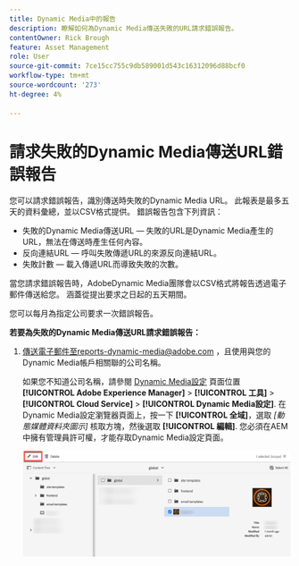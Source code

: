 ```yaml
---
title: Dynamic Media中的報告
description: 瞭解如何為Dynamic Media傳送失敗的URL請求錯誤報告。
contentOwner: Rick Brough
feature: Asset Management
role: User
source-git-commit: 7ce15cc755c9db589001d543c16312096d88bcf0
workflow-type: tm+mt
source-wordcount: '273'
ht-degree: 4%

---
```



# 請求失敗的Dynamic Media傳送URL錯誤報告

您可以請求錯誤報告，識別傳送時失敗的Dynamic Media URL。 此報表是最多五天的資料彙總，並以CSV格式提供。 錯誤報告包含下列資訊：

* 失敗的Dynamic Media傳送URL — 失敗的URL是Dynamic Media產生的URL，無法在傳送時產生任何內容。
* 反向連結URL — 呼叫失敗傳遞URL的來源反向連結URL。
* 失敗計數 — 載入傳遞URL而導致失敗的次數。

當您請求錯誤報告時，AdobeDynamic Media團隊會以CSV格式將報告透過電子郵件傳送給您。 涵蓋從提出要求之日起的五天期間。

您可以每月為指定公司要求一次錯誤報告。

**若要為失敗的Dynamic Media傳送URL請求錯誤報告：**

1. [傳送電子郵件至reports-dynamic-media@adobe.com](mailto:reports-dynamic-media@adobe.com) ，且使用與您的Dynamic Media帳戶相關聯的公司名稱。

   如果您不知道公司名稱，請參閱 [Dynamic Media設定](https://experienceleague.adobe.com/docs/experience-manager-cloud-service/content/assets/dynamicmedia/config-dm.html?lang=zh-Hant#configuring-dynamic-media-cloud-services) 頁面位置 **[!UICONTROL Adobe Experience Manager]** > **[!UICONTROL 工具]** > **[!UICONTROL Cloud Service]** > **[!UICONTROL Dynamic Media設定]**. 在Dynamic Media設定瀏覽器頁面上，按一下 **[!UICONTROL 全域]**，選取 *[動態媒體資料夾圖示]* 核取方塊，然後選取 **[!UICONTROL 編輯]**. 您必須在AEM中擁有管理員許可權，才能存取Dynamic Media設定頁面。

   ![存取Dynamic Media設定頁面。](/help/assets/dynamic-media/assets/reporting-accessdmconfig.png)




